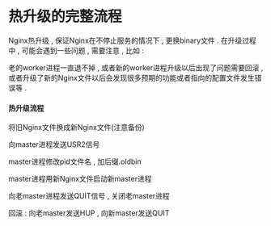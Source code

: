 # 热升级的完整流程

Nginx热升级 , 保证Nginx在不停止服务的情况下 , 更换binary文件 . 在升级过程中 , 可能会遇到一些问题 , 需要注意 , 比如 : 

老的worker进程一直退不掉 , 或者新的worker进程升级以后出现了问题需要回滚 , 或者升级了新的Nginx文件以后会发现很多预期的功能或者指向的配置文件发生错误等 . 

#### 热升级流程

将旧Nginx文件换成新Nginx文件\(注意备份\)

向master进程发送USR2信号

master进程修改pid文件名 , 加后缀.oldbin

master进程用新Nginx文件启动新master进程

向老master进程发送QUIT信号 , 关闭老master进程

回滚 : 向老master发送HUP , 向新master发送QUIT

